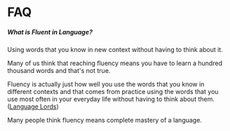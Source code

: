# FAQ

##### What is Fluent in Language?

Using words that you know in new context without having to think about it.

Many of us think that reaching fluency means you have to learn a hundred thousand words and that's not true.

Fluency is actually just how well you use the words that you know in different contexts and that comes from practice using the words that you use most often in your everyday life without having to think about them. ([Language Lords](https://www.youtube.com/watch?v=hin1HGhbGdo&t=3s&ab_channel=LanguageLords))

Many people think fluency means complete mastery of a language.